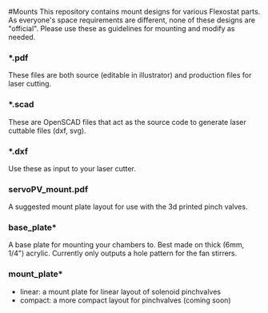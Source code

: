 #Mounts
This repository contains mount designs for various Flexostat parts.  As everyone's
space requirements are different, none of these designs are "official".  Please
use these as guidelines for mounting and modify as needed.  

### *.pdf
These files are both source (editable in illustrator) and production files for
laser cutting.

### *.scad
These are OpenSCAD files that act as the source code to generate laser cuttable
files (dxf, svg).  

### *.dxf
Use these as input to your laser cutter.

### servoPV_mount.pdf
A suggested mount plate layout for use with the 3d printed pinch valves.

### base_plate*
A base plate for mounting your chambers to.  Best made on thick (6mm, 1/4")
acrylic.  Currently only outputs a hole pattern for the fan stirrers.

### mount_plate*
  * linear: a mount plate for linear layout of solenoid pinchvalves
  * compact: a more compact layout for pinchvalves (coming soon)
